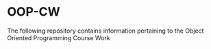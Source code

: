 # OOP-CW
The following repository contains information pertaining to the Object Oriented Programming Course Work
